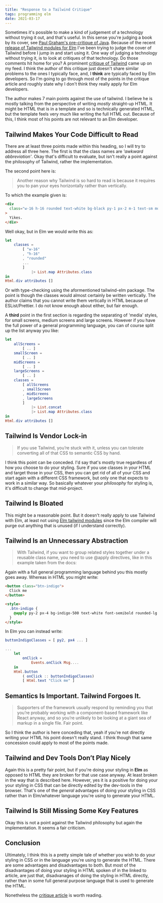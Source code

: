 ```yaml
---
title: "Response to a Tailwind Critique"
tags: programming elm
date: 2021-03-17
---
```


Sometimes it's possible to make a kind of judgement of a technology without trying it out, and that's useful. In this sense you're judging a book by its cover, see [Paul Graham's pre-critique of Java](www.paulgraham.com/javacover.html). Because of the recent [release of Tailwind modules for Elm](https://discourse.elm-lang.org/t/elm-tailwind-modules-first-release/6899) I've been trying to judge the cover of Tailwind before I jump in and start using it. One way of judging a technology without trying it, is to look at critiques of that technology. Do those comments hit home for you? A prominent [critique of Tailwind](https://www.aleksandrhovhannisyan.com/blog/why-i-dont-like-tailwind-css/) came up on my feed. I think the author of this critique just doesn't share similar problems to the ones I typically face, and, I **think** are typically faced by Elm developers. So I'm going to go through most of the points in the critique article and roughly state why I don't think they really apply for Elm developers.

The author makes 7 main points against the use of tailwind. I believe he is mostly talking from the perspective of writing *mostly* straight-up HTML. It might be HTML that is in a template and so is technically generated HTML, but the template feels very much like writing the full HTML out. Because of this, I think most of his points are not relevant to an Elm developer.

## Tailwind Makes Your Code Difficult to Read

There are at least three points made within this heading, so I will try to address all three here. The first is that the class names are *'awkward abbreviation'*. Okay that's difficult to evaluate, but isn't really a point against the philosophy of Tailwind, rather the implementation. 

The second point here is:

> Another reason why Tailwind is so hard to read is because it requires you to pan your eyes horizontally rather than vertically. 

To which the example given is:

```html
<div
  class="w-16 h-16 rounded text-white bg-black py-1 px-2 m-1 text-sm md:w-32 md:h-32 md:rounded-md md:text-base lg:w-48 lg:h-48 lg:rounded-lg lg:text-lg"
>
  Yikes.
</div>

```

Well okay, but in Elm we would write this as:


```elm
let
    classes =
        [ "w-16"
        , "h-16"
        , "rounded"
        ...
        ]
            |> List.map Attributes.class
in
Html.div attributes []
```

Or with type-checking using the aformentioned tailwind-elm package. The point is though the classes would almost certainly be written vertically. The author claims that you cannot write them vertically in HTML because of ESList/Prettier. I do not know enough about either, but fair enough.

A **third** point in the first section is regarding the separating of 'media' styles, for small screens, medium screens and large screens. However if you have the full power of a general programming language, you can of course split up the list anyway you like:


```elm
let
    allScreens =
        [ .. ]
    smallScreen =
        [ .. ]
    midScreens =
        [ .. ]
    largeScreens =
        [ .. ]
    classes =
        [ allScreens
        , smallScreen
        , midScreens
        , largeScreens
        ]
            |> List.concat
            |> List.map Attributes.class
in
Html.div attributes []

```

## Tailwind Is Vendor Lock-in

> If you use Tailwind, you’re stuck with it, unless you can tolerate converting all of that CSS to semantic CSS by hand.

I think this point can be conceded. I'd say that's mostly true regardless of how you choose to do your styling. Sure if you use classes in your HTML and target those in your CSS, then you can get rid of all of your CSS and start again with a different CSS framework, but only one that expects to work in a similar way. So basically whatever your *philosophy* for styling is, it's difficult to change that mid-project.

## Tailwind Is Bloated

This might be a reasonable point. But it doesn't really apply to use Tailwind with Elm, at least not using [Elm tailwind modules](https://discourse.elm-lang.org/t/elm-tailwind-modules-first-release/6899) since the Elm compiler will purge out anything that is unused (if I understand correctly). 

## Tailwind Is an Unnecessary Abstraction

> With Tailwind, if you want to group related styles together under a reusable class name, you need to use @apply directives, like in this example taken from the docs:

Again with a full general programming language behind you this mostly goes away. Whereas in HTML you might write:


```html
<button class="btn-indigo">
  Click me
</button>

<style>
  .btn-indigo {
    @apply py-2 px-4 bg-indigo-500 text-white font-semibold rounded-lg shadow-md hover:bg-indigo-700 focus:outline-none focus:ring-2 focus:ring-indigo-400 focus:ring-opacity-75;
  }
</style>

```

In Elm you can instead write:


```elm
buttonIndigoClasses = [ py2, px4 ... ]

...
    let
        onClick =
            Events.onClick Msg....
    in
    Html.button
        ( onClick :: buttonIndigoClasses)
        [ Html.text "Click me" ]

```

## Semantics Is Important. Tailwind Forgoes It.

> Supporters of the framework usually respond by reminding you that you’re probably working with a component-based framework like React anyway, and so you’re unlikely to be looking at a giant sea of markup in a single file. Fair point.

So I think the author is here conceding that, yeah if you're not directly writing your HTML his point doesn't really stand. I think though that same concession could apply to most of the points made. 

## Tailwind and Dev Tools Don’t Play Nicely

Again this is a pretty fair point, but if you're doing your styling in **Elm** as opposed to HTML they are broken for that use case anyway. At least broken in the way that is described here. However, yes it is a positive for doing your your styling in CSS that can be directly edited by the dev-tools in the browser. That's one of the *general* advantages of doing your styling in CSS rather than in Elm/whatever language you're using to generate your HTML.

##  Tailwind Is Still Missing Some Key Features

Okay this is not a point against the Tailwind philosophy but again the implementation.  It seems a fair criticism. 

## Conclusion

Ultimately, I think this is a pretty simple tale of whether you wish to do your styling in CSS or in the language you're using to generate the HTML. There are some advantages and disadvantages to both. But most of the disadvantages of doing your styling in HTML spoken of in the linked to article, are just that, disadvanages of doing the styling in HTML directly, rather than in some full general purpose language that is used to generate the HTML.

Nonetheless the [critique article](https://www.aleksandrhovhannisyan.com/blog/why-i-dont-like-tailwind-css/) is worth reading.
